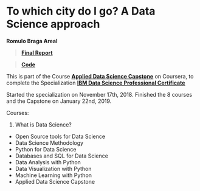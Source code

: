 # To which city do I go? A Data Science approach    

**Romulo Braga Areal**

> [<b>Final Report</b>](https://nbviewer.jupyter.org/github/rareal/Coursera_Capstone/blob/master/Capstone_final_report.html)

> [<b>Code</b>](https://nbviewer.jupyter.org/github/rareal/Coursera_Capstone/blob/master/Capstone_blogpost.html)

This is part of the Course [<u><b>Applied Data Science Capstone</b></u>](https://www.coursera.org/learn/applied-data-science-capstone/) on Coursera, to complete the Specialization [<u><b>IBM Data Science Professional Certificate</b></u>](https://www.coursera.org/specializations/ibm-data-science-professional-certificate)

Started the specialization on November 17th, 2018. Finished the 8 courses and the Capstone on January 22nd, 2019.

Courses:

1. What is Data Science?
- Open Source tools for Data Science
- Data Science Methodology
- Python for Data Science
- Databases and SQL for Data Science
- Data Analysis with Python
- Data Visualization with Python
- Machine Learning with Python
- Applied Data Science Capstone